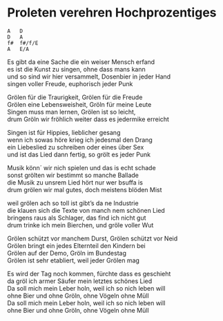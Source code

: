 # Proleten verehren Hochprozentiges

```
A	D
D	A
f#	f#/f/E
A	E/A
```

Es gibt da eine Sache die ein weiser Mensch erfand  
es ist die Kunst zu singen, ohne dass mans kann  
und so sind wir hier versammelt, Dosenbier in jeder Hand  
singen voller Freude, euphorisch jeder Punk

Grölen für die Traurigkeit, Grölen für die Freude  
Grölen eine Lebensweisheit, Gröln für meine Leute  
Singen muss man lernen, Grölen ist so leicht,  
drum Gröln wir fröhlich weiter dass es jedermike erreicht

Singen ist für Hippies, lieblicher gesang  
wenn ich sowas höre krieg ich jedesmal den Drang  
ein Liebeslied zu schreiben oder eines über Sex  
und ist das Lied dann fertig, so grölt es jeder Punk

Musik könn´ wir nich spielen und das is echt schade  
sonst grölten wir bestimmt so manche Ballade  
die Musik zu unsrem Lied hört nur wer bsuffa is  
drum grölen wir mal gutes, doch meistens blöden Mist 

weil grölen ach so toll ist gibt’s da ne Industrie  
die klauen sich die Texte von manch nem schönen Lied  
bringens raus als Schlager, das find ich nicht gut  
drum trinke ich mein Bierchen, und gröle voller Wut

Grölen schützt vor manchem Durst, Grölen schützt vor Neid  
Grölen bringt ein jedes Elternteil den Kindern bei  
Grölen auf der Demo, Gröln im Bundestag  
Grölen ist sehr etabliert, weil jeder Grölen mag

Es wird der Tag noch kommen, fürchte dass es geschieht  
da gröl ich armer Säufer mein letztes schönes Lied  
Da soll mich mein Leber holn, weil ich so nich leben will  
ohne Bier und ohne Gröln, ohne Vögeln ohne Müll  
Da soll mich mein Leber holn, weil ich so nich leben will  
ohne Bier und ohne Gröln, ohne Vögeln ohne Müll


